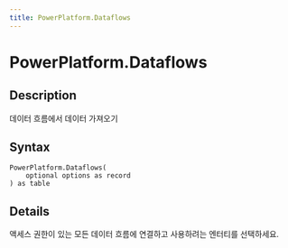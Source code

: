 ```yaml
---
title: PowerPlatform.Dataflows
---
```


# PowerPlatform.Dataflows


## Description

데이터 흐름에서 데이터 가져오기


## Syntax

```powerquery
PowerPlatform.Dataflows(
    optional options as record
) as table
```


## Details

액세스 권한이 있는 모든 데이터 흐름에 연결하고 사용하려는 엔터티를 선택하세요.


